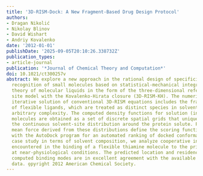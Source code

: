 ```yaml
---
title: '3D-RISM-Dock: A New Fragment-Based Drug Design Protocol'
authors:
- Dragan Nikolić
- Nikolay Blinov
- David Wishart
- Andriy Kovalenko
date: '2012-01-01'
publishDate: '2025-09-05T20:10:26.338732Z'
publication_types:
- article-journal
publication: '*Journal of Chemical Theory and Computation*'
doi: 10.1021/ct300257v
abstract: We explore a new approach in the rational design of specificity in molecular
  recognition of small molecules based on statistical-mechanical integral equation
  theory of molecular liquids in the form of the three-dimensional reference interaction
  site model with the Kovalenko-Hirata closure (3D-RISM-KH). The numerically stable
  iterative solution of conventional 3D-RISM equations includes the fragmental decomposition
  of flexible ligands, which are treated as distinct species in solvent mixtures of
  arbitrary complexity. The computed density functions for solution (including ligand)
  molecules are obtained as a set of discrete spatial grids that uniquely describe
  the continuous solvent-site distribution around the protein solute. Potentials of
  mean force derived from these distributions define the scoring function interfaced
  with the AutoDock program for an automated ranking of docked conformations. As a
  case study in terms of solvent composition, we analyze cooperative interactions
  encountered in the binding of a flexible thiamine molecule to the prion protein
  at near-physiological conditions. The predicted location and residency times of
  computed binding modes are in excellent agreement with the available experimental
  data. o̧pyright 2012 American Chemical Society.
---
```

